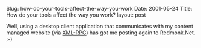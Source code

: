 Slug: how-do-your-tools-affect-the-way-you-work
Date: 2001-05-24
Title: How do your tools affect the way you work?
layout: post

Well, using a desktop client application that communicates with my content managed website (via <a href="http://www.xmlrpc.com/">XML-RPC</a>) has got me posting again to Redmonk.Net. ;-)
